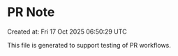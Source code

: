 # PR Note

Created at: Fri 17 Oct 2025 06:50:29 UTC

This file is generated to support testing of PR workflows.
